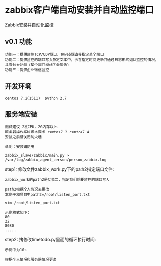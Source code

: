 # zabbix客户端自动安装并自动监控端口


Zabbix安装并自动化监控



## v0.1 功能
    功能一：提供监控TCP/UDP端口，在web端直接指定某个端口
    功能二：提供监控的端口写入特定文本中，会在指定时间更新并通过日志形式返回监控的情况，并有触发功能（某个端口掉线了会警告）
    功能三：提供企业微信监控
    

## 开发环境
    centos 7.2(1511)  python 2.7

## 服务端安装
    
    测试建议 2核CPU，2G内存以上.
    服务器操作系统版本要求 centos7.2 centos7.4
    安装之前请关闭防火墙
```
说明：安装请使用

zabbix_slave/zabbix/main.py > /var/log/zabbix_agent_person/person_zabbix.log
```


step1: 修改文件zabbix_work.py下的path2指定端口文件:
```
zabbix_work的path2是功能二，指定我们想要监控的端口写入

path2根据个人情况去更改
本例子和项目中path2=/root/listen_port.txt

vim /root/listen_port.txt

示例格式如下：
80
22
8080
.....

```

step2: 拷修改timetodo.py里面的循环执行时间:
```
示例中为10s

根据个人情况和服务器情况更改
```



